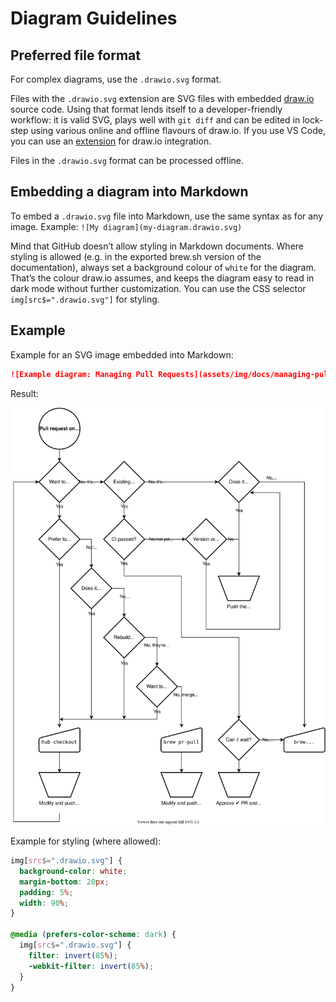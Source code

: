 # Diagram Guidelines

## Preferred file format

For complex diagrams, use the `.drawio.svg` format.

Files with the `.drawio.svg` extension are SVG files with embedded [draw.io](https://www.diagrams.net/) source code. Using that format lends itself to a developer-friendly workflow: it is valid SVG, plays well with `git diff` and can be edited in lock-step using various online and offline flavours of draw.io. If you use VS Code, you can use an [extension](https://marketplace.visualstudio.com/items?itemName=hediet.vscode-drawio) for draw.io integration.

Files in the `.drawio.svg` format can be processed offline.

## Embedding a diagram into Markdown

To embed a `.drawio.svg` file into Markdown, use the same syntax as for any image. Example: `![My diagram](my-diagram.drawio.svg)`

Mind that GitHub doesn’t allow styling in Markdown documents. Where styling is allowed (e.g. in the exported brew.sh version of the documentation), always set a background colour of `white` for the diagram. That’s the colour draw.io assumes, and keeps the diagram easy to read in dark mode without further customization. You can use the CSS selector `img[src$=".drawio.svg"]` for styling.

## Example

Example for an SVG image embedded into Markdown:

```md
![Example diagram: Managing Pull Requests](assets/img/docs/managing-pull-requests.drawio.svg)
```

Result:

![Example diagram: Managing Pull Requests](assets/img/docs/managing-pull-requests.drawio.svg)

Example for styling (where allowed):

```css
img[src$=".drawio.svg"] {
  background-color: white;
  margin-bottom: 20px;
  padding: 5%;
  width: 90%;
}

@media (prefers-color-scheme: dark) {
  img[src$=".drawio.svg"] {
    filter: invert(85%);
    -webkit-filter: invert(85%);
  }
}
```

